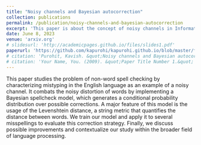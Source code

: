 ```yaml
---
title: "Noisy channels and Bayesian autocorrection"
collection: publications
permalink: /publication/noisy-channels-and-bayesian-autocorrection
excerpt: 'This paper is about the concept of noisy channels in Information Theory.'
date: June 8, 2023
venue: 'arxiv.org'
# slidesurl: 'http://academicpages.github.io/files/slides1.pdf'
paperurl: 'https://github.com/kapurohi/kapurohi.github.io/blob/master/files/Noisy_channels_and_Bayesian_autocorrection.pdf'
# citation: 'Purohit, Kavish. &quot;Noisy channels and Bayesian autocorrection.&quot; (2023).'
# citation: 'Your Name, You. (2009). &quot;Paper Title Number 1.&quot; <i>Journal 1</i>. 1(1).'
---
```


This paper studies the problem of non-word spell checking by characterizing mistyping in the English language as an example of a noisy channel. It combats the noisy distortion of words by implementing a Bayesian spellcheck model, which generates a conditional probability distribution over possible corrections. A major feature of this model is the usage of the Levenshtein distance, a string metric that quantifies the distance between words. We train our model and apply it to several misspellings to evaluate this correction strategy. Finally, we discuss possible improvements and contextualize our study within the broader field of language processing.
